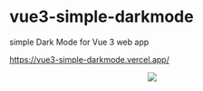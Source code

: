 # vue3-simple-darkmode
simple Dark Mode for Vue 3 web app

https://vue3-simple-darkmode.vercel.app/

<p align="center">
  <img src="https://i.imgur.com/F5XVaDa.gif" />
</p>
